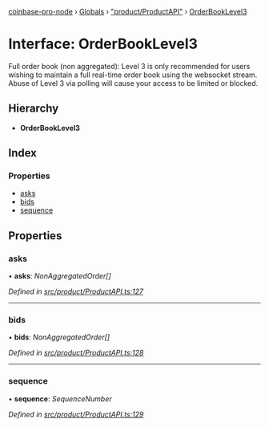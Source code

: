 [coinbase-pro-node](../README.md) › [Globals](../globals.md) › ["product/ProductAPI"](../modules/_product_productapi_.md) › [OrderBookLevel3](_product_productapi_.orderbooklevel3.md)

# Interface: OrderBookLevel3

Full order book (non aggregated): Level 3 is only recommended for users wishing to maintain a full real-time order book using the websocket stream. Abuse of Level 3 via polling will cause your access to be limited or blocked.

## Hierarchy

- **OrderBookLevel3**

## Index

### Properties

- [asks](_product_productapi_.orderbooklevel3.md#asks)
- [bids](_product_productapi_.orderbooklevel3.md#bids)
- [sequence](_product_productapi_.orderbooklevel3.md#sequence)

## Properties

### asks

• **asks**: _NonAggregatedOrder[]_

_Defined in [src/product/ProductAPI.ts:127](https://github.com/bennyn/coinbase-pro-node/blob/b48d104/src/product/ProductAPI.ts#L127)_

---

### bids

• **bids**: _NonAggregatedOrder[]_

_Defined in [src/product/ProductAPI.ts:128](https://github.com/bennyn/coinbase-pro-node/blob/b48d104/src/product/ProductAPI.ts#L128)_

---

### sequence

• **sequence**: _SequenceNumber_

_Defined in [src/product/ProductAPI.ts:129](https://github.com/bennyn/coinbase-pro-node/blob/b48d104/src/product/ProductAPI.ts#L129)_
